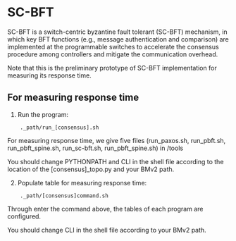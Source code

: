 # SC-BFT
SC-BFT is a switch-centric byzantine fault tolerant (SC-BFT) mechanism, in which key BFT functions (e.g., message authentication and comparison) are implemented at the programmable switches to accelerate the consensus procedure among controllers and mitigate the communication overhead.

Note that this is the preliminary prototype of SC-BFT implementation for measuring its response time.

## For measuring response time
1. Run the program: 
```
    ._path/run_[consensus].sh
```
  For measuring response time, we give five files (run_paxos.sh, run_pbft.sh, run_pbft_spine.sh, run_sc-bft.sh, run_pbft_spine.sh) in /tools
  
  You should change PYTHONPATH and CLI in the shell file according to the location of the [consensus]\_topo.py and your BMv2 path.

2. Populate table for measuring response time:
```
    ._path/[consensus]command.sh
```
 Through enter the command above, the tables of each program are configured. 
 
 You should change CLI in the shell file according to your BMv2 path.
 

